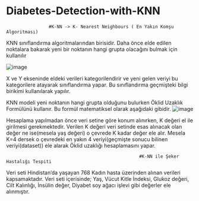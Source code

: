 # Diabetes-Detection-with-KNN

                    #K-NN -> K- Nearest Neighbours ( En Yakın Komşu Algoritması)
KNN sınıflandırma algoritmalarından birisidir. Daha önce elde edilen noktalara bakarak yeni bir noktanın hangi grupta olacağını bulmak için kullanılır   

![image](https://user-images.githubusercontent.com/110857814/219017952-dad5cca3-3c30-4707-bce2-d613948f0705.png)





X ve Y ekseninde eldeki verileri kategorilendirir ve yeni gelen veriyi bu kategorilere atayarak sınıflandırma yapar. Bu sınıflandırma geçmişteki bilgi birikimi kullanılarak yapılır.

 KNN modeli yeni noktanın hangi grupta olduğunu bulurken Öklid Uzaklık Formülünü kullanır. Bu formül matematiksel olarak aşağıdaki gibidir.
 ![image](https://user-images.githubusercontent.com/110857814/219017983-9f425b05-e206-4105-8af9-81bb99a405fe.png)

                        
 Hesaplama yapılmadan önce veri setine göre konum alınırken, K değeri el ile girilmesi gerekmektedir. Verilen K değeri veri setinde esas alınacak olan değer ne ise(mesela yaş değeri) o çevrede K kadar değer ele alır. Mesela K=4 dersek o çevredeki en yakın 4 veriyi(geçmişte sonucu bilinen veriyi(dataset)) ele alarak Öklid uzaklığı hesaplamasını yapar.

                                                      #K-NN ile Şeker Hastalığı Tespiti
 Veri seti Hindistan’da yaşayan 768 Kadın hasta üzerinden alınan verileri kapsamaktadır. Veri seti içerisinde; Yaş, Vücut Kitle İndeksi, Glukoz değeri, Cilt Kalınlığı, İnsülin değer, Diyabet soy ağacı işlevi gibi değerler ele alınmıştır.


 
